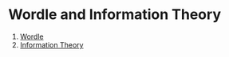 # Wordle and Information Theory

1. [Wordle](./md/001-wordle.md)
2. [Information Theory](./md/002-information-theory.md)

